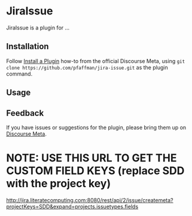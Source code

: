 # JiraIssue

JiraIssue is a plugin for ...

## Installation

Follow [Install a Plugin](https://meta.discourse.org/t/install-a-plugin/19157)
how-to from the official Discourse Meta, using `git clone https://github.com/pfaffman/jira-issue.git`
as the plugin command.

## Usage

## Feedback

If you have issues or suggestions for the plugin, please bring them up on
[Discourse Meta](https://meta.discourse.org).

# NOTE: USE THIS URL TO GET THE CUSTOM FIELD KEYS (replace SDD with the project key)

http://jira.literatecomputing.com:8080/rest/api/2/issue/createmeta?projectKeys=SDD&expand=projects.issuetypes.fields
